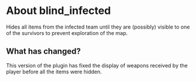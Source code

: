 # About blind_infected
Hides all items from the infected team until they are (possibly) visible to one of the survivors to prevent exploration of the map.

## What has changed?
This version of the plugin has fixed the display of weapons received by the player before all the items were hidden.
